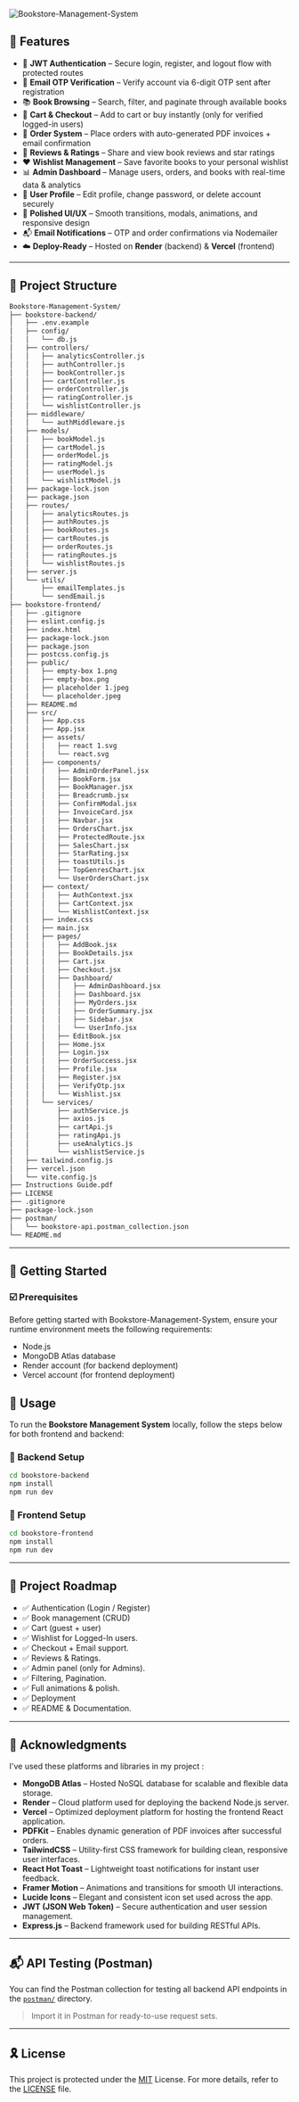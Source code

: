![Bookstore-Management-System](https://socialify.git.ci/vippium/Bookstore-Management-System/image?custom_language=Vite&description=1&font=Jost&language=1&name=1&pattern=Transparent&theme=Auto)


## 👾 Features

- 🔐 **JWT Authentication** – Secure login, register, and logout flow with protected routes  
- 📩 **Email OTP Verification** – Verify account via 6-digit OTP sent after registration 
- 📚 **Book Browsing** – Search, filter, and paginate through available books  
- 🛒 **Cart & Checkout** – Add to cart or buy instantly (only for verified logged-in users)  
- 🧾 **Order System** – Place orders with auto-generated PDF invoices + email confirmation  
- 💬 **Reviews & Ratings** – Share and view book reviews and star ratings  
- ❤️ **Wishlist Management** – Save favorite books to your personal wishlist  
- 📊 **Admin Dashboard** – Manage users, orders, and books with real-time data & analytics  
- 👤 **User Profile** – Edit profile, change password, or delete account securely  
- 🌈 **Polished UI/UX** – Smooth transitions, modals, animations, and responsive design  
- 📬 **Email Notifications** – OTP and order confirmations via Nodemailer  
- ☁️ **Deploy-Ready** – Hosted on **Render** (backend) & **Vercel** (frontend)  


---

## 📁 Project Structure

```sh
Bookstore-Management-System/
├── bookstore-backend/
│   ├── .env.example
│   ├── config/
│   │   └── db.js
│   ├── controllers/
│   │   ├── analyticsController.js
│   │   ├── authController.js
│   │   ├── bookController.js
│   │   ├── cartController.js
│   │   ├── orderController.js
│   │   ├── ratingController.js
│   │   └── wishlistController.js
│   ├── middleware/
│   │   └── authMiddleware.js
│   ├── models/
│   │   ├── bookModel.js
│   │   ├── cartModel.js
│   │   ├── orderModel.js
│   │   ├── ratingModel.js
│   │   ├── userModel.js
│   │   └── wishlistModel.js
│   ├── package-lock.json
│   ├── package.json
│   ├── routes/
│   │   ├── analyticsRoutes.js
│   │   ├── authRoutes.js
│   │   ├── bookRoutes.js
│   │   ├── cartRoutes.js
│   │   ├── orderRoutes.js
│   │   ├── ratingRoutes.js
│   │   └── wishlistRoutes.js
│   ├── server.js
│   └── utils/
│       ├── emailTemplates.js
│       └── sendEmail.js
├── bookstore-frontend/
│   ├── .gitignore
│   ├── eslint.config.js
│   ├── index.html
│   ├── package-lock.json
│   ├── package.json
│   ├── postcss.config.js
│   ├── public/
│   │   ├── empty-box 1.png
│   │   ├── empty-box.png
│   │   ├── placeholder 1.jpeg
│   │   └── placeholder.jpeg
│   ├── README.md
│   ├── src/
│   │   ├── App.css
│   │   ├── App.jsx
│   │   ├── assets/
│   │   │   ├── react 1.svg
│   │   │   └── react.svg
│   │   ├── components/
│   │   │   ├── AdminOrderPanel.jsx
│   │   │   ├── BookForm.jsx
│   │   │   ├── BookManager.jsx
│   │   │   ├── Breadcrumb.jsx
│   │   │   ├── ConfirmModal.jsx
│   │   │   ├── InvoiceCard.jsx
│   │   │   ├── Navbar.jsx
│   │   │   ├── OrdersChart.jsx
│   │   │   ├── ProtectedRoute.jsx
│   │   │   ├── SalesChart.jsx
│   │   │   ├── StarRating.jsx
│   │   │   ├── toastUtils.js
│   │   │   ├── TopGenresChart.jsx
│   │   │   └── UserOrdersChart.jsx
│   │   ├── context/
│   │   │   ├── AuthContext.jsx
│   │   │   ├── CartContext.jsx
│   │   │   └── WishlistContext.jsx
│   │   ├── index.css
│   │   ├── main.jsx
│   │   ├── pages/
│   │   │   ├── AddBook.jsx
│   │   │   ├── BookDetails.jsx
│   │   │   ├── Cart.jsx
│   │   │   ├── Checkout.jsx
│   │   │   ├── Dashboard/
│   │   │   │   ├── AdminDashboard.jsx
│   │   │   │   ├── Dashboard.jsx
│   │   │   │   ├── MyOrders.jsx
│   │   │   │   ├── OrderSummary.jsx
│   │   │   │   ├── Sidebar.jsx
│   │   │   │   └── UserInfo.jsx
│   │   │   ├── EditBook.jsx
│   │   │   ├── Home.jsx
│   │   │   ├── Login.jsx
│   │   │   ├── OrderSuccess.jsx
│   │   │   ├── Profile.jsx
│   │   │   ├── Register.jsx
│   │   │   ├── VerifyOtp.jsx
│   │   │   └── Wishlist.jsx
│   │   └── services/
│   │       ├── authService.js
│   │       ├── axios.js
│   │       ├── cartApi.js
│   │       ├── ratingApi.js
│   │       ├── useAnalytics.js
│   │       └── wishlistService.js
│   ├── tailwind.config.js
│   ├── vercel.json
│   └── vite.config.js
├── Instructions Guide.pdf
├── LICENSE
├── .gitignore
├── package-lock.json
├── postman/
│   └── bookstore-api.postman_collection.json
└── README.md

```

---
## 🚀 Getting Started

### ☑️ Prerequisites

Before getting started with Bookstore-Management-System, ensure your runtime environment meets the following requirements:

- Node.js
- MongoDB Atlas database
- Render account (for backend deployment)
- Vercel account (for frontend deployment)

## 🚀 Usage

To run the **Bookstore Management System** locally, follow the steps below for both frontend and backend:

### 🔧 Backend Setup

```bash
cd bookstore-backend
npm install
npm run dev
```
### 🎨 Frontend Setup

``` bash
cd bookstore-frontend
npm install
npm run dev
```

---
## 📌 Project Roadmap

- ✅ Authentication (Login / Register)
- ✅ Book management (CRUD)
- ✅ Cart (guest + user)
- ✅ Wishlist for Logged-In users.
- ✅ Checkout + Email support.
- ✅ Reviews & Ratings.
- ✅ Admin panel (only for Admins).
- ✅ Filtering, Pagination.
- ✅ Full animations & polish.
- ✅ Deployment
- ✅ README & Documentation.

---

## 🙌 Acknowledgments

I've used these platforms and libraries in my project :

- **MongoDB Atlas** – Hosted NoSQL database for scalable and flexible data storage.
- **Render** – Cloud platform used for deploying the backend Node.js server.
- **Vercel** – Optimized deployment platform for hosting the frontend React application.
- **PDFKit** – Enables dynamic generation of PDF invoices after successful orders.
- **TailwindCSS** – Utility-first CSS framework for building clean, responsive user interfaces.
- **React Hot Toast** – Lightweight toast notifications for instant user feedback.
- **Framer Motion** – Animations and transitions for smooth UI interactions.
- **Lucide Icons** – Elegant and consistent icon set used across the app.
- **JWT (JSON Web Token)** – Secure authentication and user session management.
- **Express.js** – Backend framework used for building RESTful APIs.

---

## 📬 API Testing (Postman)

You can find the Postman collection for testing all backend API endpoints in the [`postman/`](./postman) directory.

> Import it in Postman for ready-to-use request sets.

---

## 🎗 License

This project is protected under the [MIT](https://choosealicense.com/licenses/mit/) License. For more details, refer to the [LICENSE](https://github.com/vippium/Bookstore-Management-System/blob/8354ac12755e2cc51595e89f86e562243e2fd562/LICENSE) file.

